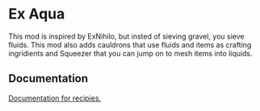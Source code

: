 # Ex Aqua
This mod is inspired by ExNihilo, but insted of sieving gravel, you sieve fluids. This mod also adds cauldrons that use fluids and items as crafting ingridients and Squeezer that you can jump on to mesh items into liquids. 

## Documentation
 [Documentation for recipies.](./doc/Recipies_documentation.md)